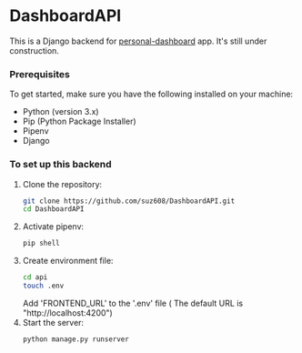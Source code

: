 # DashboardAPI
This is a Django backend for [personal-dashboard](https://github.com/suz608/personal-dashboard) app.
It's still under construction. 

### Prerequisites
To get started, make sure you have the following installed on your machine:

- Python (version 3.x)
- Pip (Python Package Installer)
- Pipenv
- Django

### To set up this backend
1. Clone the repository:
    ```bash
    git clone https://github.com/suz608/DashboardAPI.git
    cd DashboardAPI
    ```
2. Activate pipenv:
    ```bash
    pip shell
    ```
3. Create environment file:
    ```bash
    cd api
    touch .env
    ```
    Add 'FRONTEND_URL' to the '.env' file ( The default URL is "http://localhost:4200")
4. Start the server:
    ```bash
    python manage.py runserver
    ```

